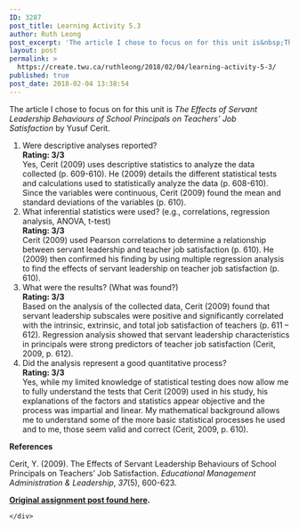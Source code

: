 ```yaml
---
ID: 3287
post_title: Learning Activity 5.3
author: Ruth Leong
post_excerpt: 'The article I chose to focus on for this unit is&nbsp;The Effects of Servant Leadership Behaviours of School Principals on Teachers&rsquo; Job Satisfaction&nbsp;by Yusuf Cerit. Were descriptive analyses reported? Rating: 3/3 Yes, Cerit (2009) uses descriptive statistics to analyze the data collected (p. 609-610). He (2009) details the different statistical tests and calculations used to [&hellip;]'
layout: post
permalink: >
  https://create.twu.ca/ruthleong/2018/02/04/learning-activity-5-3/
published: true
post_date: 2018-02-04 13:38:54
---
```

<p>The article I chose to focus on for this unit is<em> The Effects of Servant Leadership Behaviours of School Principals on Teachers’ Job Satisfaction</em> by Yusuf Cerit.</p>
<ol>
<li>Were descriptive analyses reported?<br />
<strong>Rating: 3/3<br />
</strong>Yes, Cerit (2009) uses descriptive statistics to analyze the data collected (p. 609-610). He (2009) details the different statistical tests and calculations used to statistically analyze the data (p. 608-610). Since the variables were continuous, Cerit (2009) found the mean and standard deviations of the variables (p. 610).</li>
<li>What inferential statistics were used? (e.g., correlations, regression analysis, ANOVA, t-test)<br />
<strong>Rating: 3/3<br />
</strong>Cerit (2009) used Pearson correlations to determine a relationship between servant leadership and teacher job satisfaction (p. 610). He (2009) then confirmed his finding by using multiple regression analysis to find the effects of servant leadership on teacher job satisfaction (p. 610).</li>
<li>What were the results? (What was found?)<br />
<strong>Rating: 3/3<br />
</strong>Based on the analysis of the collected data, Cerit (2009) found that servant leadership subscales were positive and significantly correlated with the intrinsic, extrinsic, and total job satisfaction of teachers (p. 611 &#8211; 612). Regression analysis showed that servant leadership characteristics in principals were strong predictors of teacher job satisfaction (Cerit, 2009, p. 612).</li>
<li>Did the analysis represent a good quantitative process?<br />
<strong>Rating: 3/3<br />
</strong>Yes, while my limited knowledge of statistical testing does now allow me to fully understand the tests that Cerit (2009) used in his study, his explanations of the factors and statistics appear objective and the process was impartial and linear. My mathematical background allows me to understand some of the more basic statistical processes he used and to me, those seem valid and correct (Cerit, 2009, p. 610).</li>
</ol>
<p><strong>References</strong></p>
<p>Cerit, Y. (2009). The Effects of Servant Leadership Behaviours of School Principals on Teachers’ Job Satisfaction. <i>Educational Management Administration &amp; Leadership</i>, <i>37</i>(5), 600-623.</p>
<p><strong><a href="https://create.twu.ca/ldrs591-sp18/unit-5-learning-activities/">Original assignment post found here</a>. </strong></p>
<div id="themify_builder_content-434" data-postid="434" class="themify_builder_content themify_builder_content-434 themify_builder">

    </div>
<!-- /themify_builder_content -->